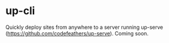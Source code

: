 # up-cli
Quickly deploy sites from anywhere to a server running up-serve (https://github.com/codefeathers/up-serve). Coming soon.
